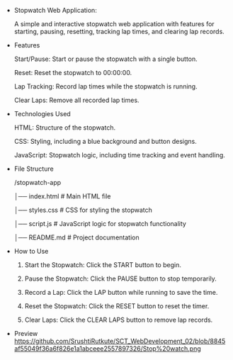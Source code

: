 * Stopwatch Web Application:

  A simple and interactive stopwatch web application with features for starting, pausing, resetting, tracking lap times, and clearing lap records.

* Features

  Start/Pause: Start or pause the stopwatch with a single button.

  Reset: Reset the stopwatch to 00:00:00.

  Lap Tracking: Record lap times while the stopwatch is running.

  Clear Laps: Remove all recorded lap times.


* Technologies Used

  HTML: Structure of the stopwatch.

  CSS: Styling, including a blue background and button designs.

  JavaScript: Stopwatch logic, including time tracking and event handling.


* File Structure

  /stopwatch-app
  
  │── index.html       # Main HTML file
    
  │── styles.css       # CSS for styling the stopwatch
    
  │── script.js        # JavaScript logic for stopwatch functionality
    
  │── README.md        # Project documentation

* How to Use

  1. Start the Stopwatch: Click the START button to begin.


  2. Pause the Stopwatch: Click the PAUSE button to stop temporarily.


  3. Record a Lap: Click the LAP button while running to save the time.


  4. Reset the Stopwatch: Click the RESET button to reset the timer.


  5. Clear Laps: Click the CLEAR LAPS button to remove lap records.



* Preview
https://github.com/SrushtiRutkute/SCT_WebDevelopment_02/blob/8845af55049f36a6f826e1a1abceee2557897326/Stop%20watch.png
  

